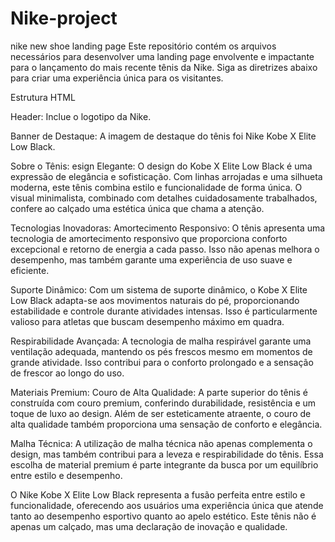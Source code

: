 # Nike-project
nike new shoe landing page
Este repositório contém os arquivos necessários para desenvolver uma landing page envolvente e impactante para o lançamento do mais recente tênis da Nike. Siga as diretrizes abaixo para criar uma experiência única para os visitantes.

Estrutura HTML

Header: Inclue o logotipo da Nike.

Banner de Destaque: A imagem de destaque do tênis foi Nike Kobe X Elite Low Black.

Sobre o Tênis: esign Elegante:
O design do Kobe X Elite Low Black é uma expressão de elegância e sofisticação. Com linhas arrojadas e uma silhueta moderna, este tênis combina estilo e funcionalidade de forma única. O visual minimalista, combinado com detalhes cuidadosamente trabalhados, confere ao calçado uma estética única que chama a atenção.

Tecnologias Inovadoras:
Amortecimento Responsivo: O tênis apresenta uma tecnologia de amortecimento responsivo que proporciona conforto excepcional e retorno de energia a cada passo. Isso não apenas melhora o desempenho, mas também garante uma experiência de uso suave e eficiente.

Suporte Dinâmico: Com um sistema de suporte dinâmico, o Kobe X Elite Low Black adapta-se aos movimentos naturais do pé, proporcionando estabilidade e controle durante atividades intensas. Isso é particularmente valioso para atletas que buscam desempenho máximo em quadra.

Respirabilidade Avançada: A tecnologia de malha respirável garante uma ventilação adequada, mantendo os pés frescos mesmo em momentos de grande atividade. Isso contribui para o conforto prolongado e a sensação de frescor ao longo do uso.

Materiais Premium:
Couro de Alta Qualidade: A parte superior do tênis é construída com couro premium, conferindo durabilidade, resistência e um toque de luxo ao design. Além de ser esteticamente atraente, o couro de alta qualidade também proporciona uma sensação de conforto e elegância.

Malha Técnica: A utilização de malha técnica não apenas complementa o design, mas também contribui para a leveza e respirabilidade do tênis. Essa escolha de material premium é parte integrante da busca por um equilíbrio entre estilo e desempenho.

O Nike Kobe X Elite Low Black representa a fusão perfeita entre estilo e funcionalidade, oferecendo aos usuários uma experiência única que atende tanto ao desempenho esportivo quanto ao apelo estético. Este tênis não é apenas um calçado, mas uma declaração de inovação e qualidade.
